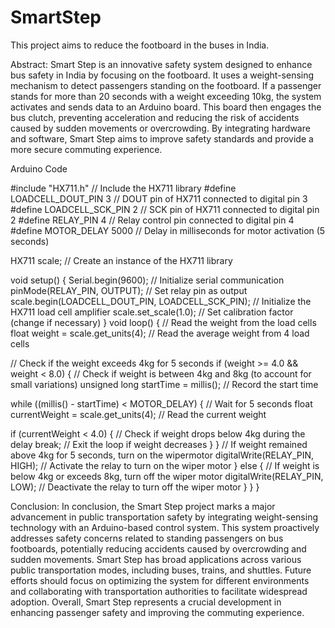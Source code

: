 # SmartStep
This project aims to reduce the footboard in the buses in India. 

Abstract:
      Smart Step is an innovative safety system designed to enhance bus safety in India by focusing on the footboard. It uses a weight-sensing mechanism to detect passengers standing on the footboard. If a passenger stands for more than 20 seconds with a weight exceeding 10kg, the system activates and sends data to an Arduino board. This board then engages the bus clutch, preventing acceleration and reducing the risk of accidents caused by sudden movements or overcrowding. By integrating hardware and software, Smart Step aims to improve safety standards and provide a more secure commuting experience.


Arduino Code

#include "HX711.h" // Include the HX711 library
#define LOADCELL_DOUT_PIN 3 // DOUT pin of HX711 connected to digital pin 3
#define LOADCELL_SCK_PIN 2 // SCK pin of HX711 connected to digital pin 2
#define RELAY_PIN 4 // Relay control pin connected to digital pin 4
#define MOTOR_DELAY 5000 // Delay in milliseconds for motor activation (5 seconds)

HX711 scale; // Create an instance of the HX711 library

void setup() {
 Serial.begin(9600); // Initialize serial communication
 pinMode(RELAY_PIN, OUTPUT); // Set relay pin as output
 scale.begin(LOADCELL_DOUT_PIN, LOADCELL_SCK_PIN); // Initialize the HX711 load cell amplifier
 scale.set_scale(1.0); // Set calibration factor (change if necessary)
}
void loop() {
 // Read the weight from the load cells
 float weight = scale.get_units(4); // Read the average weight from 4 load cells

 // Check if the weight exceeds 4kg for 5 seconds
 if (weight >= 4.0 && weight < 8.0) { // Check if weight is between 4kg and 8kg (to account for small variations)
 unsigned long startTime = millis(); // Record the start time
 
 while ((millis() - startTime) < MOTOR_DELAY) { // Wait for 5 seconds
 float currentWeight = scale.get_units(4); // Read the current weight

 if (currentWeight < 4.0) { // Check if weight drops below 4kg during the delay
 break; // Exit the loop if weight decreases
 }
 }
 // If weight remained above 4kg for 5 seconds, turn on the wipermotor
 digitalWrite(RELAY_PIN, HIGH); // Activate the relay to turn on the wiper motor
 } else {
 // If weight is below 4kg or exceeds 8kg, turn off the wiper motor
 digitalWrite(RELAY_PIN, LOW); // Deactivate the relay to turn off the wiper motor
 }
}
}

Conclusion:
      In conclusion, the Smart Step project marks a major advancement in public transportation safety by integrating weight-sensing technology with an Arduino-based control system. This system proactively addresses safety concerns related to standing passengers on bus footboards, potentially reducing accidents caused by overcrowding and sudden movements. Smart Step has broad applications across various public transportation modes, including buses, trains, and shuttles. Future efforts should focus on optimizing the system for different environments and collaborating with transportation authorities to facilitate widespread adoption. Overall, Smart Step represents a crucial development in enhancing passenger safety and improving the commuting experience.




